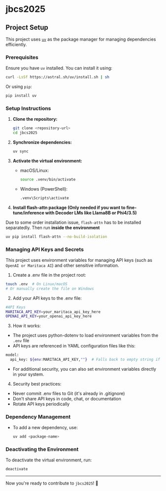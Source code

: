 # jbcs2025

## Project Setup

This project uses [`uv`](https://github.com/astral-sh/uv) as the package manager for managing dependencies efficiently.

### Prerequisites
Ensure you have `uv` installed. You can install it using:
```sh
curl -LsSf https://astral.sh/uv/install.sh | sh
```
Or using `pip`:
```sh
pip install uv
```

### Setup Instructions

1. **Clone the repository:**
   ```sh
   git clone <repository-url>
   cd jbcs2025
   ```

2. **Synchronize dependencies:**
   ```sh
   uv sync
   ```

3. **Activate the virtual environment:**
   - macOS/Linux:
     ```sh
     source .venv/bin/activate
     ```
   - Windows (PowerShell):
     ```sh
     .venv\Scripts\activate
     ```
4. **Install flash-attn package (Only needed if you want to fine-tune/inference with Decoder LMs like Llama8B or Phi4/3.5)**

Due to some order installation issue, `flash-attn` has to be installed separatedly. Then run **inside the environment**
```sh
uv pip install flash-attn --no-build-isolation
```

### Managing API Keys and Secrets

This project uses environment variables for managing API keys (such as `OpenAI or Maritaca AI`) and other sensitive information.

  1. Create a .env file in the project root:
  ```sh
  touch .env  # On Linux/macOS
  # Or manually create the file on Windows
  ```
  2. Add your API keys to the .env file:
  ```sh
  #API Keys
  MARITACA_API_KEY=your_maritaca_api_key_here
  OPENAI_API_KEY=your_openai_api_key_here
  ```
  3. How it works:
  - The project uses python-dotenv to load environment variables from the `.env` file
  - API keys are referenced in YAML configuration files like this:
  ```sh
  model:
    api_key: ${env:MARITACA_API_KEY,""}  # Falls back to empty string if not found
  ```
  - For additional security, you can also set environment variables directly in your system.
  4. Security best practices:
  - Never commit .env files to Git (it's already in .gitignore)
  - Don't share API keys in code, chat, or documentation
  - Rotate API keys periodically
  
### Dependency Management
- To add a new dependency, use:
  ```sh
  uv add <package-name>
  ```

### Deactivating the Environment
To deactivate the virtual environment, run:
```sh
deactivate
```

---

Now you're ready to contribute to `jbcs2025`! 🎉
